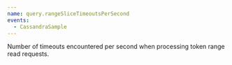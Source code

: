 ```yaml
---
name: query.rangeSliceTimeoutsPerSecond
events:
  - CassandraSample
---
```


Number of timeouts encountered per second when processing token range read requests.